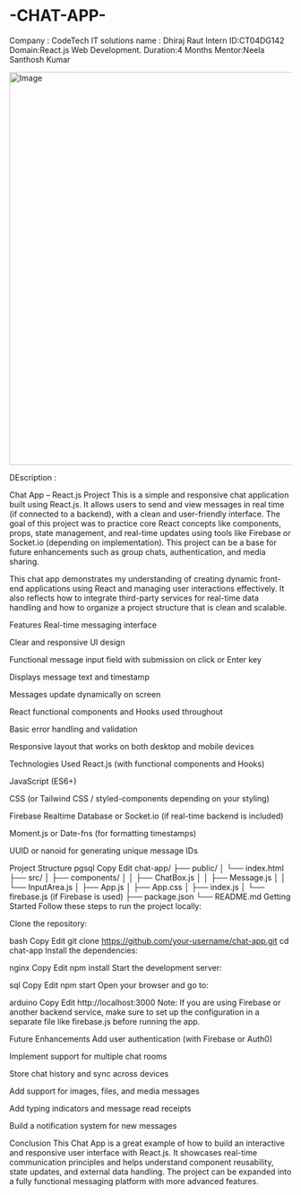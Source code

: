 # -CHAT-APP-

Company : CodeTech IT solutions
name : Dhiraj Raut 
Intern ID:CT04DG142
Domain:React.js Web Development. 
Duration:4 Months
Mentor:Neela Santhosh Kumar



<img width="1719" height="701" alt="Image" src="https://github.com/user-attachments/assets/72d08b80-5c5f-4a5e-8d7d-057456739c65" />

DEscription : 

Chat App – React.js Project
This is a simple and responsive chat application built using React.js. It allows users to send and view messages in real time (if connected to a backend), with a clean and user-friendly interface. The goal of this project was to practice core React concepts like components, props, state management, and real-time updates using tools like Firebase or Socket.io (depending on implementation). This project can be a base for future enhancements such as group chats, authentication, and media sharing.

This chat app demonstrates my understanding of creating dynamic front-end applications using React and managing user interactions effectively. It also reflects how to integrate third-party services for real-time data handling and how to organize a project structure that is clean and scalable.

Features
Real-time messaging interface

Clear and responsive UI design

Functional message input field with submission on click or Enter key

Displays message text and timestamp

Messages update dynamically on screen

React functional components and Hooks used throughout

Basic error handling and validation

Responsive layout that works on both desktop and mobile devices

Technologies Used
React.js (with functional components and Hooks)

JavaScript (ES6+)

CSS (or Tailwind CSS / styled-components depending on your styling)

Firebase Realtime Database or Socket.io (if real-time backend is included)

Moment.js or Date-fns (for formatting timestamps)

UUID or nanoid for generating unique message IDs

Project Structure
pgsql
Copy
Edit
chat-app/
├── public/
│   └── index.html
├── src/
│   ├── components/
│   │   ├── ChatBox.js
│   │   ├── Message.js
│   │   └── InputArea.js
│   ├── App.js
│   ├── App.css
│   ├── index.js
│   └── firebase.js (if Firebase is used)
├── package.json
└── README.md
Getting Started
Follow these steps to run the project locally:

Clone the repository:

bash
Copy
Edit
git clone https://github.com/your-username/chat-app.git
cd chat-app
Install the dependencies:

nginx
Copy
Edit
npm install
Start the development server:

sql
Copy
Edit
npm start
Open your browser and go to:

arduino
Copy
Edit
http://localhost:3000
Note: If you are using Firebase or another backend service, make sure to set up the configuration in a separate file like firebase.js before running the app.

Future Enhancements
Add user authentication (with Firebase or Auth0)

Implement support for multiple chat rooms

Store chat history and sync across devices

Add support for images, files, and media messages

Add typing indicators and message read receipts

Build a notification system for new messages

Conclusion
This Chat App is a great example of how to build an interactive and responsive user interface with React.js. It showcases real-time communication principles and helps understand component reusability, state updates, and external data handling. The project can be expanded into a fully functional messaging platform with more advanced features.

